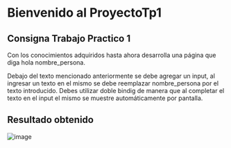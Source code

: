 # Bienvenido al ProyectoTp1

## Consigna Trabajo Practico 1
Con los conocimientos adquiridos hasta ahora desarrolla una página que diga hola nombre_persona.

Debajo del texto mencionado anteriormente se debe agregar un input, al ingresar un texto en el mismo se debe reemplazar nombre_persona por el texto introducido. Debes utilizar doble bindig de manera que al completar el texto en el input el mismo se muestre automáticamente por pantalla.

## Resultado obtenido
![image](https://github.com/user-attachments/assets/dcf551ef-a1ca-4d3b-9ae6-571edcc54dd1)
